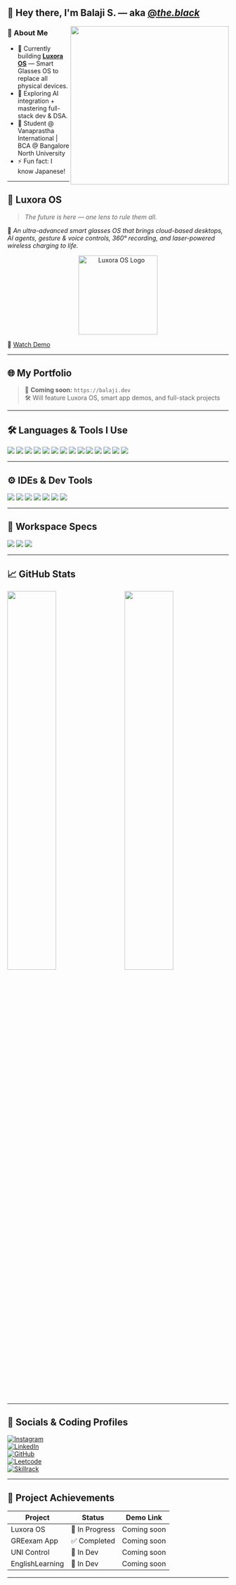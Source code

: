 ## 👋 Hey there, I'm **Balaji S.** — aka [@__the_._black__](https://instagram.com/__the_._black__)

<img align="right" width="360" src="https://i.pinimg.com/originals/47/f0/34/47f0342cec72b800463bf003eac1257e.gif">

### 🚀 About Me
- 🔭 Currently building **[Luxora OS](#-luxora-os)** — Smart Glasses OS to replace all physical devices.  
- 🌱 Exploring AI integration + mastering full-stack dev & DSA.  
- 🧠 Student @ Vanaprastha International | BCA @ Bangalore North University  
- ⚡ Fun fact: I know Japanese!

---

## 🧠 Luxora OS
> *The future is here — one lens to rule them all.*

🎯 *An ultra-advanced smart glasses OS that brings cloud-based desktops, AI agents, gesture & voice controls, 360° recording, and laser-powered wireless charging to life.*

<div align="center">
  <img src="https://your-luxora-logo-link.com/luxora-dark-logo.gif" height="180" alt="Luxora OS Logo"/>
</div>

🎥 [Watch Demo](https://www.youtube.com/embed/your-video-id-here)

---

## 🌐 My Portfolio
> 🚧 **Coming soon:** `https://balaji.dev`  
> 🛠️ Will feature Luxora OS, smart app demos, and full-stack projects

---

## 🛠️ Languages & Tools I Use

<p>
  <img src="https://img.icons8.com/color/48/python.png"/>
  <img src="https://img.icons8.com/color/48/c-programming.png"/>
  <img src="https://img.icons8.com/color/48/c-plus-plus-logo.png"/>
  <img src="https://img.icons8.com/color/48/java-coffee-cup-logo.png"/>
  <img src="https://img.icons8.com/color/48/html-5.png"/>
  <img src="https://img.icons8.com/color/48/css3.png"/>
  <img src="https://img.icons8.com/color/48/javascript.png"/>
  <img src="https://img.icons8.com/color/48/react-native.png"/>
  <img src="https://img.icons8.com/color/48/nodejs.png"/>
  <img src="https://img.icons8.com/color/48/mongodb.png"/>
  <img src="https://img.icons8.com/color/48/mysql-logo.png"/>
  <img src="https://img.icons8.com/color/48/firebase.png"/>
  <img src="https://img.icons8.com/color/48/spring-logo.png"/>
  <img src="https://img.icons8.com/color/48/tensorflow.png"/>
</p>

---

## ⚙️ IDEs & Dev Tools

<p>
  <img src="https://img.icons8.com/color/48/visual-studio-code-2019.png"/>
  <img src="https://img.icons8.com/color/48/pycharm.png"/>
  <img src="https://img.icons8.com/color/48/git.png"/>
  <img src="https://img.icons8.com/officel/48/java-eclipse.png"/>
  <img src="https://img.icons8.com/color/48/notion--v1.png"/>
  <img src="https://img.icons8.com/doodle/48/adobe-photoshop.png"/>
  <img src="https://img.icons8.com/color/48/figma.png"/>
</p>

---

## 🔋 Workspace Specs

<p>
  <img src="https://img.shields.io/badge/Macbook-Pro_M1-ED1C24?style=for-the-badge&logo=apple&logoColor=white"/>
  <img src="https://img.shields.io/badge/NVIDIA-GTX1650-76B900?style=for-the-badge&logo=nvidia&logoColor=white"/>
  <img src="https://img.shields.io/badge/AMD-Ryzen_5_4600H-ED1C24?style=for-the-badge&logo=amd&logoColor=white"/>
</p>

---

## 📈 GitHub Stats

<p>
  <img align="left" width="47%" src="https://github-readme-stats.vercel.app/api?username=balajideveloper-hub&theme=tokyonight&show_icons=true&hide=issues"/>
  <img align="right" width="47%" src="https://github-readme-streak-stats.herokuapp.com/?user=balajideveloper-hub&theme=tokyonight"/>
</p>

<br clear="both"/>

---

## 🔗 Socials & Coding Profiles

[![Instagram](https://img.shields.io/badge/@__the_._black__-E4405F?style=for-the-badge&logo=instagram&logoColor=white)](https://www.instagram.com/__the_._black__)  
[![LinkedIn](https://img.shields.io/badge/Balaji_S-0077B5?style=for-the-badge&logo=linkedin&logoColor=white)](https://linkedin.com/in/balaji-s)  
[![GitHub](https://img.shields.io/badge/GitHub-balajideveloper--hub-181717?style=for-the-badge&logo=github)](https://github.com/balajideveloper-hub)  
[![Leetcode](https://img.shields.io/badge/Leetcode-balajiprogarmmer-FFA116?style=for-the-badge&logo=leetcode&logoColor=white)](https://leetcode.com/balajiprogarmmer)  
[![Skillrack](https://img.shields.io/badge/Skillrack-BALAJ%20IDEVELOPERHUB@G-blue?style=for-the-badge)](https://skillrack.com/faces/user/profile.xhtml)

---

## 🎯 Project Achievements

| Project             | Status     | Demo Link |
|---------------------|------------|-----------|
| Luxora OS           | 🔄 In Progress | Coming soon |
| GREexam App         | ✅ Completed | Coming soon |
| UNI Control         | 🔄 In Dev | Coming soon |
| EnglishLearning     | 🔄 In Dev | Coming soon |

---
